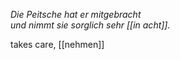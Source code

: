 *Die Peitsche hat er mitgebracht*  
*und nimmt sie sorglich sehr [[in acht]].*

takes care, [[nehmen]]